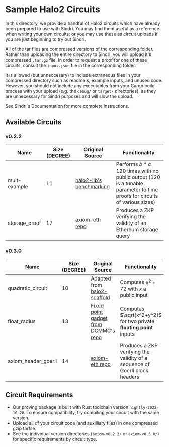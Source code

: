 # Sample Halo2 Circuits

In this directory, we provide a handful of Halo2 circuits which have already been prepared to use with Sindri.  You may find them useful as a reference when writing your own circuits; or you may use these as circuit uploads if you are just beginning to try out Sindri.

All of the tar files are compressed versions of the corresponding folder.  Rather than uploading the entire directory to Sindri, you will upload it's compressed `.tar.gz` file.  In order to request a proof for one of these circuits, consult the `input.json` file in the corresponding folder.  

It is allowed (but unneccesary) to include extraneous files in your compressed directory such as readme's, example inputs, and unused code.  However, you should not include any executables from your Cargo build process with your upload (e.g. the `debug/` or `target/` directories), as they are unnecessary for Sindri purposes and will slow the upload.

See Sindri's Documentation for more complete instructions. 

## Available Circuits

### v0.2.2

| Name | Size (DEGREE) | Original Source | Functionality | 
| ---- | ---- | --------------- | ------------- | 
|mult-example| 11 | [halo2-lib's benchmarking](https://github.com/axiom-crypto/halo2-lib/blob/v0.2.2/halo2-base/benches/mul.rs) | Performs $b*c$ 120 times with no public output (120 is a tunable parameter to time proofs for circuits of various sizes)|
|storage_proof| 17 |[axiom-eth repo](https://github.com/axiom-crypto/axiom-eth/tree/v0.2.0) | Produces a ZKP verifying the validity of an Ethereum storage query |

### v0.3.0

| Name | Size (DEGREE) | Original Source | Functionality | 
| ---- | ---- | --------------- | ------------- |
| quadratic_circuit | 10 | Adapted from [halo2-scaffold](https://github.com/axiom-crypto/halo2-scaffold) | Computes $x^2+72$ with $x$ a public input | 
| float_radius | 13 | [Fixed point gadget from DCMMC's repo](https://github.com/DCMMC/halo2-scaffold/tree/main/src/gadget) | Computes $\sqrt{x^2+y^2}$ for two private **floating point** inputs
| axiom_header_goerli | 14 | [axiom-eth repo](https://github.com/axiom-crypto/axiom-eth/tree/axiom-dev-0406) | Produces a ZKP verifying the validity of a sequence of Goerli block headers

## Circuit Requirements

- Our proving package is built with Rust toolchain version `nightly-2022-10-28`.  To ensure compatibility, try compiling your circuit with the same version.
- Upload all of your circuit code (and auxilliary files) in one compressed gzip tarfile.
- See the individual version directories (`axiom-v0.2.2/` or `axiom-v0.3.0/`) for specific requirements by circuit type.


